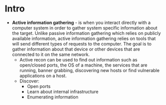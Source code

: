 # Intro

* **Active information gathering** - is when you interact directly with a computer system in order to gather system specific information about the target. Unlike passive information gathering which relies on publicly available information, active information gathering relies on tools that will send different types of requests to the computer. The goal is to gather information about that device or other devices that are connected to it on the same network.
  * Active recon can be used to find out information such as open/closed ports, the OS of a machine, the services that are running, banner grabbing, discovering new hosts or find vulnerable applications on a host.
  * Discover:
    * Open ports
    * Learn about internal infrastructure
    * Enumerating information
